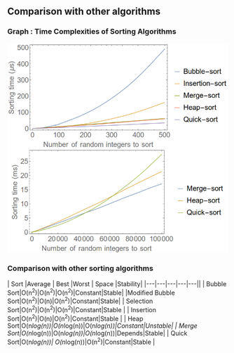 ## Comparison with other algorithms

### Graph : Time Complexities of Sorting Algorithms
<img src="images/comparison.png"/>

### Comparison with other sorting algorithms
| Sort  |Average   | Best  |Worst 	   | Space  |Stability|
|---|---|---|---|---||
| Bubble Sort|O(n<sup>2</sup>)|O(n<sup>2</sup>)|O(n<sup>2</sup>)|Constant|Stable|
|Modified Bubble Sort|O(n<sup>2</sup>)|O(n)|O(n<sup>2</sup>)|Constant|Stable|
| Selection Sort|O(n<sup>2</sup>)|O(n<sup>2</sup>)|O(n<sup>2</sup>)|Constant|Stable |
| Insertion Sort|O(n<sup>2</sup>)|O(n)|O(n<sup>2</sup>)|Constant|Stable |
| Heap Sort|O(n*log(n))|O(n*log(n))|O(n*log(n))|Constant|Unstable|
| Merge Sort|O(n*log(n))|O(n*log(n))|O(n*log(n))|Depends|Stable|
| Quick Sort|O(n*log(n))| O(n*log(n))|O(n<sup>2</sup>)|Constant|Stable |
